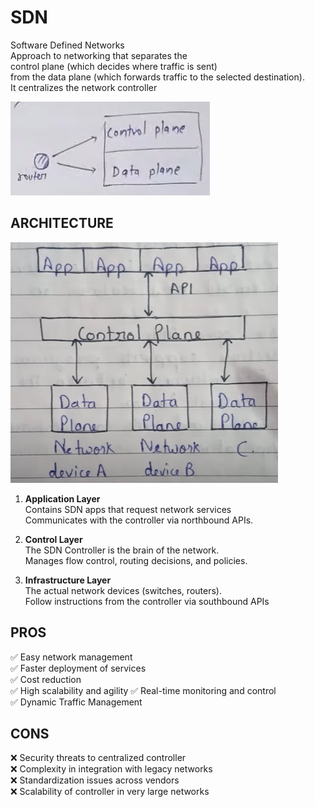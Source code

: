 # SDN
Software Defined Networks  
Approach to networking that separates the  
control plane (which decides where traffic is sent)  
from the data plane (which forwards traffic to the selected destination).  
It centralizes the network controller

![alt text](image-7.png)

## ARCHITECTURE

![alt text](image-8.png)

1. **Application Layer**  
Contains SDN apps that request network services  
Communicates with the controller via northbound APIs.

2. **Control Layer**  
The SDN Controller is the brain of the network.  
Manages flow control, routing decisions, and policies.

3. **Infrastructure Layer**  
The actual network devices (switches, routers).  
Follow instructions from the controller via southbound APIs 

## PROS
✅ Easy network management  
✅ Faster deployment of services  
✅ Cost reduction  
✅ High scalability and agility
✅ Real-time monitoring and control  
✅ Dynamic Traffic Management  

## CONS
❌ Security threats to centralized controller  
❌ Complexity in integration with legacy networks   
❌ Standardization issues across vendors  
❌ Scalability of controller in very large networks

